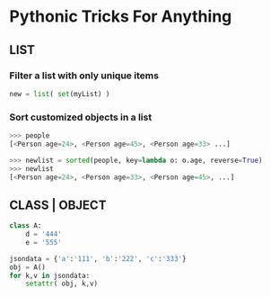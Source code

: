 # Pythonic Tricks For Anything


## LIST

### Filter a list with only unique items

```py
new = list( set(myList) )
```

### Sort customized objects in a list

```py
>>> people
[<Person age=24>, <Person age=45>, <Person age=33> ...]

>>> newlist = sorted(people, key=lambda o: o.age, reverse=True)
>>> newlist
[<Person age=24>, <Person age=33>, <Person age=45>, ...]
```


## CLASS | OBJECT

```py
class A:
    d = '444'
    e = '555'

jsondata = {'a':'111', 'b':'222', 'c':'333'}
obj = A()
for k,v in jsondata:
    setattr( obj, k,v)
```
